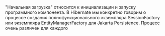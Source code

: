 "Начальная загрузка" относится к инициализации и запуску программного компонента.
В Hibernate мы конкретно говорим о процессе создания полнофункционального экземпляра SessionFactory или экземпляра EntityManagerFactory для Jakarta Persistence. Процесс очень различен для каждого